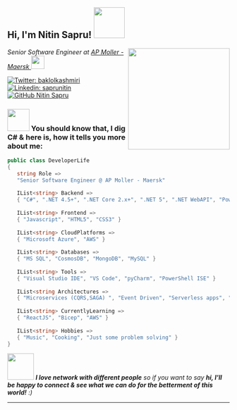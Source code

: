 <h2> Hi, I'm Nitin Sapru! <img src="https://media.giphy.com/media/XuJktW9ggTrnL7OOVG/giphy.gif" width="70"></h2>
<img align='right' src="https://media.giphy.com/media/IeRdg7gLkfK1ly2mFU/giphy.gif" width="230">
<p><em>Senior Software Engineer at <a href="https://www.maersk.com/">AP Moller - Maersk </a><img src="https://media.giphy.com/media/ZZg7C3MEglarBUqcoE/giphy.gif" width="30"> 
</em></p>

[![Twitter: baklolkashmiri](https://img.shields.io/twitter/follow/baklolkashmiri?style=social)](https://twitter.com/baklolkashmiri)
[![Linkedin: saprunitin](https://img.shields.io/badge/-saprunitin-blue?style=flat-square&logo=Linkedin&logoColor=white&link=https://www.linkedin.com/in/saprunitin/)](https://www.linkedin.com/in/saprunitin)
[![GitHub Nitin Sapru](https://img.shields.io/github/followers/thaiane?label=follow&style=social)](https://github.com/cloudmaker-inc)


### <img src="https://media.giphy.com/media/M9Tk7OGY7OB8nAzUcM/giphy.gif" width="50"> You should know that, I dig C# & here is, how it tells you more about me:

```c#
public class DeveloperLife
{
   string Role => 
   "Senior Software Engineer @ AP Moller - Maersk"
   
   IList<string> Backend => 
   { "C#", ".NET 4.5+", ".NET Core 2.x+", ".NET 5", ".NET WebAPI", "PowerShell" }
   
   IList<string> Frontend =>
   { "Javascript", "HTML5", "CSS3" }
   
   IList<string> CloudPlatforms =>
   { "Microsoft Azure", "AWS" }
   
   IList<string> Databases =>
   { "MS SQL", "CosmosDB", "MongoDB", "MySQL" }
   
   IList<string> Tools =>
   { "Visual Studio IDE", "VS Code", "pyCharm", "PowerShell ISE" }
   
   IList<string Architectures => 
   { "Microservices (CQRS,SAGA) ", "Event Driven", "Serverless apps", "Design Patterns" }
   
   IList<string> CurrentlyLearning => 
   { "ReactJS", "Bicep", "AWS" }
   
   IList<string> Hobbies => 
   { "Music", "Cooking", "Just some problem solving" }
}
```

<img src="https://media.giphy.com/media/h5pTKXLebrI0p8onzj/giphy.gif" width="60"> <em><b>I love network with different people</b> so if you want to say <b>hi, I'll be happy to connect & see what we can do for the betterment of this world!</b> :)</em>

---
